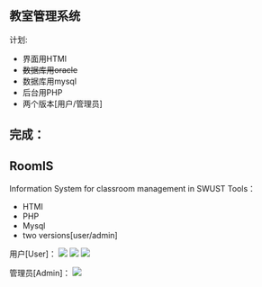 
## 教室管理系统

计划:
- 界面用HTMl
- ~~数据库用oracle~~
- 数据库用mysql
- 后台用PHP
- 两个版本[用户/管理员]

完成：
- 

## RoomIS
Information System for classroom management in SWUST
Tools：
- HTMl
- PHP
- Mysql
- two versions[user/admin]





用户[User]：
![](http://7xlkdt.com1.z0.glb.clouddn.com/16-4-14/74847164.jpg)
![](http://7xlkdt.com1.z0.glb.clouddn.com/16-4-14/71362207.jpg)
![](http://7xlkdt.com1.z0.glb.clouddn.com/16-4-14/44643542.jpg)

管理员[Admin]：
![](http://7xlkdt.com1.z0.glb.clouddn.com/16-4-14/70421472.jpg)
